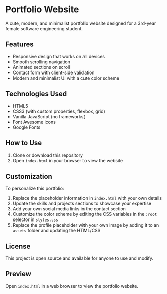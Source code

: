 # Portfolio Website

A cute, modern, and minimalist portfolio website designed for a 3rd-year female software engineering student.

## Features

- Responsive design that works on all devices
- Smooth scrolling navigation
- Animated sections on scroll
- Contact form with client-side validation
- Modern and minimalist UI with a cute color scheme

## Technologies Used

- HTML5
- CSS3 (with custom properties, flexbox, grid)
- Vanilla JavaScript (no frameworks)
- Font Awesome icons
- Google Fonts

## How to Use

1. Clone or download this repository
2. Open `index.html` in your browser to view the website

## Customization

To personalize this portfolio:

1. Replace the placeholder information in `index.html` with your own details
2. Update the skills and projects sections to showcase your expertise
3. Add your own social media links in the contact section
4. Customize the color scheme by editing the CSS variables in the `:root` selector in `styles.css`
5. Replace the profile placeholder with your own image by adding it to an `assets` folder and updating the HTML/CSS

## License

This project is open source and available for anyone to use and modify.

## Preview

Open `index.html` in a web browser to view the portfolio website. 